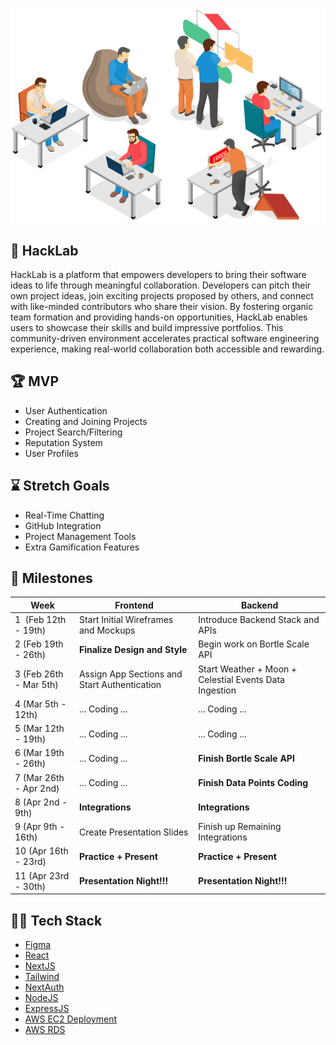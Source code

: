 ![HackLab](https://github.com/acm-projects/HackLab/blob/main/hack.png)
## 👾 HackLab
HackLab is a platform that empowers developers to bring their software ideas to life through meaningful collaboration. Developers can pitch their own project ideas, join exciting projects proposed by others, and connect with like-minded contributors who share their vision. By fostering organic team formation and providing hands-on opportunities, HackLab enables users to showcase their skills and build impressive portfolios. This community-driven environment accelerates practical software engineering experience, making real-world collaboration both accessible and rewarding.

## 🏆 MVP
+ User Authentication
+ Creating and Joining Projects
+ Project Search/Filtering
+ Reputation System
+ User Profiles

## ⌛ Stretch Goals
+ Real-Time Chatting
+ GitHub Integration
+ Project Management Tools
+ Extra Gamification Features

## 📅 Milestones
| Week | Frontend | Backend |
|--- | --- | --- |
|1&nbsp;&nbsp;(Feb 12th - 19th) | Start Initial Wireframes and Mockups| Introduce Backend Stack and APIs|
|2&nbsp;(Feb 19th - 26th) | **Finalize Design and Style**| Begin work on Bortle Scale API |
|3&nbsp;(Feb 26th - Mar 5th) | Assign App Sections and Start Authentication | Start Weather + Moon + Celestial Events Data Ingestion|
|4&nbsp;(Mar 5th - 12th) | ... Coding ... |... Coding ... |
|5  (Mar 12th - 19th) | ... Coding ... |... Coding ... |
|6  (Mar 19th - 26th) | ... Coding ... |**Finish Bortle Scale API** |
|7  (Mar 26th - Apr 2nd) | ... Coding ... | **Finish Data Points Coding** |
|8  (Apr 2nd - 9th) | **Integrations** | **Integrations** |
|9  (Apr 9th - 16th) | Create Presentation Slides | Finish up Remaining Integrations |
|10 (Apr 16th - 23rd) | **Practice + Present** | **Practice + Present** |
|11 (Apr 23rd - 30th) | **Presentation Night!!!** | **Presentation Night!!!** |

## 👨‍💻 Tech Stack
+ [Figma](https://www.youtube.com/watch?v=FTFaQWZBqQ8)
+ [React](https://youtu.be/SqcY0GlETPk?si=W1IpjfJI0uYrAhpZ)
+ [NextJS](https://youtu.be/ZVnjOPwW4ZA?si=xvTat-k7UXRQsgyC) 
+ [Tailwind](https://youtu.be/DenUCuq4G04?si=6W2PICu8smiLmaK-)
+ [NextAuth](https://youtu.be/md65iBX5Gxg?si=WffEH7THYEEM9Hgc)
+ [NodeJS](https://youtu.be/TlB_eWDSMt4?si=SR_sp3VxQaE-A-yF)
+ [ExpressJS](https://youtu.be/SccSCuHhOw0?si=59GUgjRs6cW25cxL)
+ [AWS EC2 Deployment](https://youtu.be/T-Pum2TraX4?si=ygIIu4QjyV7PNFau)
+ [AWS RDS](https://youtu.be/I_fTQTsz2nQ?si=mjiaxX4ci3vMTiIt)
